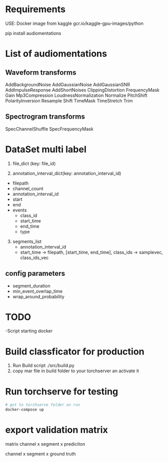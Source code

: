 
# Requirements
USE: Docker image from kaggle
gcr.io/kaggle-gpu-images/python

pip install audiomentations
# List of audiomentations
## Waveform transforms
AddBackgroundNoise
AddGaussianNoise
AddGaussianSNR
AddImpulseResponse
AddShortNoises
ClippingDistortion
FrequencyMask
Gain
Mp3Compression
LoudnessNormalization
Normalize
PitchShift
PolarityInversion
Resample
Shift
TimeMask
TimeStretch
Trim
## Spectrogram transforms
SpecChannelShuffle
SpecFrequencyMask

# DataSet multi label
1. file_dict (key: file_id)
  
2. annotation_interval_dict(key: annotation_interval_id)
  * filepath
  * channel_count
  * annotation_interval_id
  * start
  * end
  * events
    * class_id
    * start_time
    * end_time
    * type
3. segments_list
   * annotation_interval_id
   * start_time
->
filepath, [start_time, end_time], class_ids
-> 
samplevec, class_ids_vec

## config parameters
* segment_duration
* min_event_overlap_time
* wrap_around_probability

# TODO 
-Script starting docker

# Build classficator for production
1. Run Build script ./src/build.py
2. copy mar file in build folder to your torchserver an activate it

# Run torchserve for testing
```bash
# got to torchserve folder an run
docker-compose up
```


# export validation matrix
matrix
channel x segment x prediciton

channel x segment x ground truth